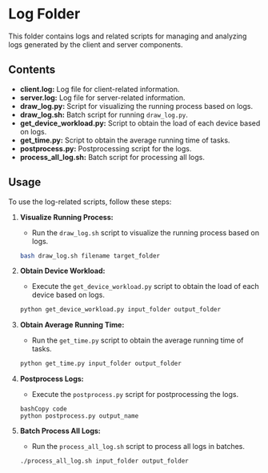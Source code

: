 # Log Folder

This folder contains logs and related scripts for managing and analyzing logs generated by the client and server components.

## Contents

- **client.log:** Log file for client-related information.
- **server.log:** Log file for server-related information.
- **draw_log.py:** Script for visualizing the running process based on logs.
- **draw_log.sh:** Batch script for running `draw_log.py`.
- **get_device_workload.py:** Script to obtain the load of each device based on logs.
- **get_time.py:** Script to obtain the average running time of tasks.
- **postprocess.py:** Postprocessing script for the logs.
- **process_all_log.sh:** Batch script for processing all logs.

## Usage

To use the log-related scripts, follow these steps:

1. **Visualize Running Process:**
   
   - Run the `draw_log.sh` script to visualize the running process based on logs.
   
   ```bash
   bash draw_log.sh filename target_folder
   
2. **Obtain Device Workload:**

   - Execute the `get_device_workload.py` script to obtain the load of each device based on logs.

   ```bash
   python get_device_workload.py input_folder output_folder
   ```
   
3. **Obtain Average Running Time:**

   - Run the `get_time.py` script to obtain the average running time of tasks.

   ```bash
   python get_time.py input_folder output_folder
   ```
   
4. **Postprocess Logs:**

   - Execute the `postprocess.py` script for postprocessing the logs.

   ```shell
   bashCopy code
   python postprocess.py output_name
   ```

5. **Batch Process All Logs:**

   - Run the `process_all_log.sh` script to process all logs in batches.

   ```bash
   ./process_all_log.sh input_folder output_folder
   ```
